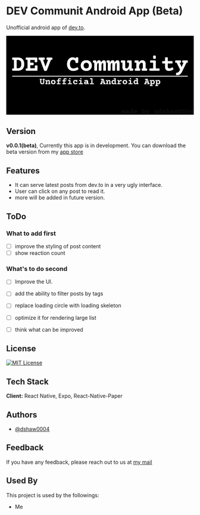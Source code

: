 # DEV Communit Android App (Beta)

Unofficial android app of [dev.to](https://dev.to).

![repo banner](./assets/images/banner.png)

## Version

**v0.0.1(beta)**,
Currently this app is in development.
You can download the beta version from my [app store](https://appbucket.vercel.app)

## Features

- It can serve latest posts from dev.to in a very ugly interface. 
- User can click on any post to read it.
- more will be added in future version.

## ToDo

### What to add first 

- [ ] improve the styling of post content
- [ ] show reaction count

### What's to do second 

- [ ] Improve the UI.
- [ ] add the ability to filter posts by tags
- [ ] replace loading circle with loading skeleton
- [ ] optimize it for rendering large list
- [ ] think what can be improved


## License

[![MIT License](https://img.shields.io/badge/License-MIT-green.svg)](https://choosealicense.com/licenses/mit/)


## Tech Stack

**Client:** React Native, Expo, React-Native-Paper





## Authors

- [@dshaw0004](https://www.github.com/dshaw0004)


## Feedback

If you have any feedback, please reach out to us at [my mail](mailto:dipankarshaw692@gmail.com)

## Used By

This project is used by the followings:

- Me

